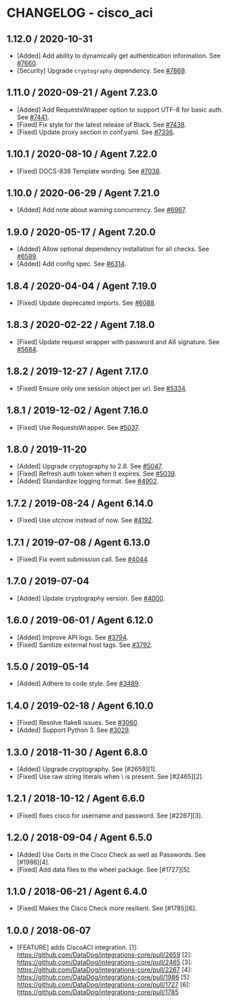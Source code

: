 # CHANGELOG - cisco_aci

## 1.12.0 / 2020-10-31

* [Added] Add ability to dynamically get authentication information. See [#7660](https://github.com/DataDog/integrations-core/pull/7660).
* [Security] Upgrade `cryptography` dependency. See [#7869](https://github.com/DataDog/integrations-core/pull/7869).

## 1.11.0 / 2020-09-21 / Agent 7.23.0

* [Added] Add RequestsWrapper option to support UTF-8 for basic auth. See [#7441](https://github.com/DataDog/integrations-core/pull/7441).
* [Fixed] Fix style for the latest release of Black. See [#7438](https://github.com/DataDog/integrations-core/pull/7438).
* [Fixed] Update proxy section in conf.yaml. See [#7336](https://github.com/DataDog/integrations-core/pull/7336).

## 1.10.1 / 2020-08-10 / Agent 7.22.0

* [Fixed] DOCS-838 Template wording. See [#7038](https://github.com/DataDog/integrations-core/pull/7038).

## 1.10.0 / 2020-06-29 / Agent 7.21.0

* [Added] Add note about warning concurrency. See [#6967](https://github.com/DataDog/integrations-core/pull/6967).

## 1.9.0 / 2020-05-17 / Agent 7.20.0

* [Added] Allow optional dependency installation for all checks. See [#6589](https://github.com/DataDog/integrations-core/pull/6589).
* [Added] Add config spec. See [#6314](https://github.com/DataDog/integrations-core/pull/6314).

## 1.8.4 / 2020-04-04 / Agent 7.19.0

* [Fixed] Update deprecated imports. See [#6088](https://github.com/DataDog/integrations-core/pull/6088).

## 1.8.3 / 2020-02-22 / Agent 7.18.0

* [Fixed] Update request wrapper with password and A6 signature. See [#5684](https://github.com/DataDog/integrations-core/pull/5684).

## 1.8.2 / 2019-12-27 / Agent 7.17.0

* [Fixed] Ensure only one session object per url. See [#5334](https://github.com/DataDog/integrations-core/pull/5334).

## 1.8.1 / 2019-12-02 / Agent 7.16.0

* [Fixed] Use RequestsWrapper. See [#5037](https://github.com/DataDog/integrations-core/pull/5037).

## 1.8.0 / 2019-11-20

* [Added] Upgrade cryptography to 2.8. See [#5047](https://github.com/DataDog/integrations-core/pull/5047).
* [Fixed] Refresh auth token when it expires. See [#5039](https://github.com/DataDog/integrations-core/pull/5039).
* [Added] Standardize logging format. See [#4902](https://github.com/DataDog/integrations-core/pull/4902).

## 1.7.2 / 2019-08-24 / Agent 6.14.0

* [Fixed] Use utcnow instead of now. See [#4192](https://github.com/DataDog/integrations-core/pull/4192).

## 1.7.1 / 2019-07-08 / Agent 6.13.0

* [Fixed] Fix event submission call. See [#4044](https://github.com/DataDog/integrations-core/pull/4044).

## 1.7.0 / 2019-07-04

* [Added] Update cryptography version. See [#4000](https://github.com/DataDog/integrations-core/pull/4000).

## 1.6.0 / 2019-06-01 / Agent 6.12.0

* [Added] Improve API logs. See [#3794](https://github.com/DataDog/integrations-core/pull/3794).
* [Fixed] Sanitize external host tags. See [#3792](https://github.com/DataDog/integrations-core/pull/3792).

## 1.5.0 / 2019-05-14

* [Added] Adhere to code style. See [#3489](https://github.com/DataDog/integrations-core/pull/3489).

## 1.4.0 / 2019-02-18 / Agent 6.10.0

* [Fixed] Resolve flake8 issues. See [#3060](https://github.com/DataDog/integrations-core/pull/3060).
* [Added] Support Python 3. See [#3029](https://github.com/DataDog/integrations-core/pull/3029).

## 1.3.0 / 2018-11-30 / Agent 6.8.0

* [Added] Upgrade cryptography. See [#2659][1].
* [Fixed] Use raw string literals when \ is present. See [#2465][2].

## 1.2.1 / 2018-10-12 / Agent 6.6.0

* [Fixed] fixes cisco for username and password. See [#2267][3].

## 1.2.0 / 2018-09-04 / Agent 6.5.0

* [Added] Use Certs in the Cisco Check as well as Passwords. See [#1986][4].
* [Fixed] Add data files to the wheel package. See [#1727][5].

## 1.1.0 / 2018-06-21 / Agent 6.4.0

* [Fixed] Makes the Cisco Check more resilient. See [#1785][6].

## 1.0.0 / 2018-06-07

* [FEATURE] adds CiscoACI integration.
[1]: https://github.com/DataDog/integrations-core/pull/2659
[2]: https://github.com/DataDog/integrations-core/pull/2465
[3]: https://github.com/DataDog/integrations-core/pull/2267
[4]: https://github.com/DataDog/integrations-core/pull/1986
[5]: https://github.com/DataDog/integrations-core/pull/1727
[6]: https://github.com/DataDog/integrations-core/pull/1785
